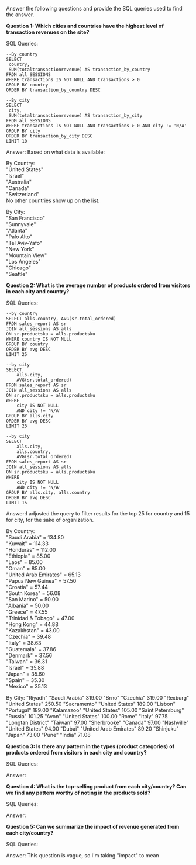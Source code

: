 Answer the following questions and provide the SQL queries used to find the answer.

    
**Question 1: Which cities and countries have the highest level of transaction revenues on the site?**


SQL Queries:<br>
```
--By country
SELECT 
 country, 
 SUM(totaltransactionrevenue) AS transaction_by_country
FROM all_SESSIONS
WHERE transactions IS NOT NULL AND transactions > 0
GROUP BY country 
ORDER BY transaction_by_country DESC
```
```
--By city
SELECT 
 city, 
 SUM(totaltransactionrevenue) AS transaction_by_city
FROM all_SESSIONS
WHERE transactions IS NOT NULL AND transactions > 0 AND city != 'N/A'
GROUP BY city 
ORDER BY transaction_by_city DESC
LIMIT 10
```

Answer: Based on what data is available:

By Country:<br>
"United States"<br>
"Israel"<br>
"Australia"<br>
"Canada"<br>
"Switzerland"<br>
No other countries show up on the list.

By City:<br>
"San Francisco"<br>
"Sunnyvale"<br>
"Atlanta"<br>
"Palo Alto"<br>
"Tel Aviv-Yafo"<br>
"New York"<br>
"Mountain View"<br>
"Los Angeles"<br>
"Chicago"<br>
"Seattle"<br>




**Question 2: What is the average number of products ordered from visitors in each city and country?**


SQL Queries:
```
--by country
SELECT alls.country, AVG(sr.total_ordered) 
FROM sales_report AS sr
JOIN all_sessions AS alls
ON sr.productsku = alls.productsku
WHERE country IS NOT NULL
GROUP BY country
ORDER BY avg DESC
LIMIT 25
```
```
--by city
SELECT 
	alls.city, 
	AVG(sr.total_ordered)
FROM sales_report AS sr
JOIN all_sessions AS alls
ON sr.productsku = alls.productsku
WHERE 	
	city IS NOT NULL 
	AND city != 'N/A'
GROUP BY alls.city
ORDER BY avg DESC
LIMIT 25
```
```
--by city
SELECT 
    alls.city,
	alls.country, 
    AVG(sr.total_ordered)
FROM sales_report AS sr
JOIN all_sessions AS alls
ON sr.productsku = alls.productsku
WHERE
    city IS NOT NULL 
    AND city != 'N/A'
GROUP BY alls.city, alls.country
ORDER BY avg DESC
LIMIT 15
```

Answer:I adjusted the query to filter results for the top 25 for country and 15 for city, for the sake of organization.<br>

By Country:<br>
"Saudi Arabia" =	134.80<br>
"Kuwait" =	114.33<br>
"Honduras" =	112.00<br>
"Ethiopia" =	85.00<br>
"Laos" =	85.00<br>
"Oman" =	85.00<br>
"United Arab Emirates" =	65.13<br>
"Papua New Guinea" =	57.50<br>
"Croatia" =	57.44<br>
"South Korea" =	56.08<br>
"San Marino" =	50.00<br>
"Albania" =	50.00<br>
"Greece" =	47.55<br>
"Trinidad & Tobago" =	47.00<br>
"Hong Kong" =	44.88<br>
"Kazakhstan" =	43.00<br>
"Czechia" =	39.48<br>
"Italy" =	38.63<br>
"Guatemala" =	37.86<br>
"Denmark" =	37.56<br>
"Taiwan" =	36.31<br>
"Israel" =	35.88<br>
"Japan" =	35.60<br>
"Spain" =	35.30<br>
"Mexico" =	35.13<br>

By City:
"Riyadh"	"Saudi Arabia"	319.00
"Brno"	"Czechia"	319.00
"Rexburg"	"United States"	250.50
"Sacramento"	"United States"	189.00
"Lisbon"	"Portugal"	189.00
"Kalamazoo"	"United States"	105.00
"Saint Petersburg"	"Russia"	101.25
"Avon"	"United States"	100.00
"Rome"	"Italy"	97.75
"Longtan District"	"Taiwan"	97.00
"Sherbrooke"	"Canada"	97.00
"Nashville"	"United States"	94.00
"Dubai"	"United Arab Emirates"	89.20
"Shinjuku"	"Japan"	73.00
"Pune"	"India"	71.08


**Question 3: Is there any pattern in the types (product categories) of products ordered from visitors in each city and country?**


SQL Queries:



Answer:





**Question 4: What is the top-selling product from each city/country? Can we find any pattern worthy of noting in the products sold?**


SQL Queries:



Answer:





**Question 5: Can we summarize the impact of revenue generated from each city/country?**

SQL Queries:



Answer: This question is vague, so I'm taking "impact" to mean  







